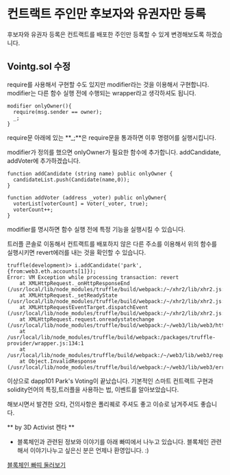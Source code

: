# 컨트랙트 주인만 후보자와 유권자만 등록

후보자와 유권자 등록은 컨트랙트를 배포한 주인만 등록할 수 있게 변경해보도록 하겠습니다.

## Vointg.sol 수정

require를 사용해서 구현할 수도 있지만 modifier라는 것을 이용해서 구현합니다.
modifier는 다른 함수 실행 전에 수행되는 wrapper라고 생각하셔도 됩니다.


```
modifier onlyOwner(){
  require(msg.sender == owner);
  _;
}
```

require문 아래에 있는 **_;**은 require문을 통과하면 이후 명령어를 실행시킵니다.

modifier가 정의를 했으면 onlyOwner가 필요한 함수에 추가합니다. addCandidate, addVoter에 추가하겠습니다.

```
function addCandidate (string name) public onlyOwner {
  candidateList.push(Candidate(name,0));
}

function addVoter (address _voter) public onlyOwner{
  voterList[voterCount] = Voter(_voter, true);
  voterCount++;
}
```

modifier를 명시하면 함수 실행 전에 특정 기능을 실행시킬 수 있습니다.

트러플 콘솔로 이동해서 컨트랙트를 배포하지 않은 다른 주소를 이용해서 위의 함수를 실행시키면 revert에러를 내는 것을 확인할 수 있습니다.

```
truffle(development)> i.addCandidate('park',{from:web3.eth.accounts[1]});
Error: VM Exception while processing transaction: revert
    at XMLHttpRequest._onHttpResponseEnd (/usr/local/lib/node_modules/truffle/build/webpack:/~/xhr2/lib/xhr2.js:509:1)
    at XMLHttpRequest._setReadyState (/usr/local/lib/node_modules/truffle/build/webpack:/~/xhr2/lib/xhr2.js:354:1)
    at XMLHttpRequestEventTarget.dispatchEvent (/usr/local/lib/node_modules/truffle/build/webpack:/~/xhr2/lib/xhr2.js:64:1)
    at XMLHttpRequest.request.onreadystatechange (/usr/local/lib/node_modules/truffle/build/webpack:/~/web3/lib/web3/httpprovider.js:128:1)
    at /usr/local/lib/node_modules/truffle/build/webpack:/packages/truffle-provider/wrapper.js:134:1
    at /usr/local/lib/node_modules/truffle/build/webpack:/~/web3/lib/web3/requestmanager.js:86:1
    at Object.InvalidResponse (/usr/local/lib/node_modules/truffle/build/webpack:/~/web3/lib/web3/errors.js:38:1)
```

이상으로 dapp101 Park's Voting이 끝났습니다.
기본적인 스마트 컨트랙트 구현과 solidity언어의 특징,트러플을 사용하는 법, 이벤트를 알아보았습니다.

해보시면서 발견한 오타, 건의사항은 폴리퀘로 주셔도 좋고 이슈로 남겨주셔도 좋습니다.

** by 3D Activist 켄타 **
- 블록체인과 관련된 정보와 이야기를 아래 빠띠에서 나누고 있습니다. 블록체인 관련해서 이야기나누고 싶은신 분은 언제나 환영입니다. :)

[블록체인 빠띠 둘러보기](https://parti.xyz/p/blockchain)

